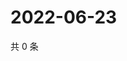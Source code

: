 # 2022-06-23

共 0 条

<!-- BEGIN WEIBO -->
<!-- 最后更新时间 Thu Jun 23 2022 02:02:00 GMT+0800 (China Standard Time) -->

<!-- END WEIBO -->
